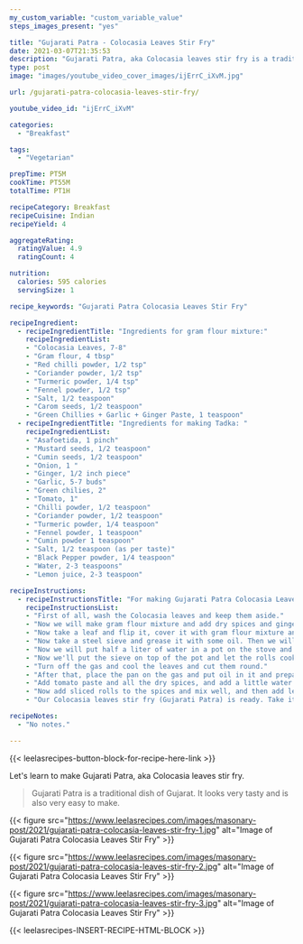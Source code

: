 ```yaml
---
my_custom_variable: "custom_variable_value"
steps_images_present: "yes"

title: "Gujarati Patra - Colocasia Leaves Stir Fry"
date: 2021-03-07T21:35:53
description: "Gujarati Patra, aka Colocasia leaves stir fry is a traditional dish of Gujarat. It looks very tasty and is also very easy to make."
type: post
image: "images/youtube_video_cover_images/ijErrC_iXvM.jpg"

url: /gujarati-patra-colocasia-leaves-stir-fry/

youtube_video_id: "ijErrC_iXvM"

categories: 
  - "Breakfast"

tags:
  - "Vegetarian"

prepTime: PT5M
cookTime: PT55M
totalTime: PT1H

recipeCategory: Breakfast
recipeCuisine: Indian
recipeYield: 4

aggregateRating:
  ratingValue: 4.9
  ratingCount: 4

nutrition:
  calories: 595 calories
  servingSize: 1

recipe_keywords: "Gujarati Patra Colocasia Leaves Stir Fry"

recipeIngredient:
  - recipeIngredientTitle: "Ingredients for gram flour mixture:"
    recipeIngredientList:
    - "Colocasia Leaves, 7-8" 
    - "Gram flour, 4 tbsp" 
    - "Red chilli powder, 1/2 tsp" 
    - "Coriander powder, 1/2 tsp" 
    - "Turmeric powder, 1/4 tsp" 
    - "Fennel powder, 1/2 tsp" 
    - "Salt, 1/2 teaspoon" 
    - "Carom seeds, 1/2 teaspoon" 
    - "Green Chillies + Garlic + Ginger Paste, 1 teaspoon" 
  - recipeIngredientTitle: "Ingredients for making Tadka: "
    recipeIngredientList:
    - "Asafoetida, 1 pinch" 
    - "Mustard seeds, 1/2 teaspoon" 
    - "Cumin seeds, 1/2 teaspoon" 
    - "Onion, 1 " 
    - "Ginger, 1/2 inch piece" 
    - "Garlic, 5-7 buds" 
    - "Green chilies, 2" 
    - "Tomato, 1" 
    - "Chilli powder, 1/2 teaspoon" 
    - "Coriander powder, 1/2 teaspoon" 
    - "Turmeric powder, 1/4 teaspoon" 
    - "Fennel powder, 1 teaspoon" 
    - "Cumin powder 1 teaspoon" 
    - "Salt, 1/2 teaspoon (as per taste)" 
    - "Black Pepper powder, 1/4 teaspoon" 
    - "Water, 2-3 teaspoons" 
    - "Lemon juice, 2-3 teaspoon" 

recipeInstructions:
  - recipeInstructionsTitle: "For making Gujarati Patra Colocasia Leaves Stir Fry"
    recipeInstructionsList:
    - "First of all, wash the Colocasia leaves and keep them aside." 
    - "Now we will make gram flour mixture and add dry spices and ginger garlic paste." 
    - "Now take a leaf and flip it, cover it with gram flour mixture and then roll. Do the same for all the leaves." 
    - "Now take a steel sieve and grease it with some oil. Then we will store all the rolls on it. " 
    - "Now we will put half a liter of water in a pot on the stove and allow it to heat up well." 
    - "Now we'll put the sieve on top of the pot and let the rolls cook in steam for 15-20 minutes." 
    - "Turn off the gas and cool the leaves and cut them round." 
    - "After that, place the pan on the gas and put oil in it and prepare the tempering for the leaves. Add asafetida, mustard seeds, cumin seeds, green pepper ginger, garlic onion paste and fry for 2-3 minutes." 
    - "Add tomato paste and all the dry spices, and add a little water. Sauté them well." 
    - "Now add sliced rolls to the spices and mix well, and then add lemon juice." 
    - "Our Colocasia leaves stir fry (Gujarati Patra) is ready. Take it out in the serving bowl and decorate it with desiccated coconut." 

recipeNotes:
  - "No notes." 

---
```


{{< leelasrecipes-button-block-for-recipe-here-link >}}

Let's learn to make Gujarati Patra, aka Colocasia leaves stir fry. 

> Gujarati Patra is a traditional dish of Gujarat. It looks very tasty and is also very easy to make.

{{< figure src="https://www.leelasrecipes.com/images/masonary-post/2021/gujarati-patra-colocasia-leaves-stir-fry-1.jpg" alt="Image of Gujarati Patra Colocasia Leaves Stir Fry" >}}

{{< figure src="https://www.leelasrecipes.com/images/masonary-post/2021/gujarati-patra-colocasia-leaves-stir-fry-2.jpg" alt="Image of Gujarati Patra Colocasia Leaves Stir Fry" >}}

{{< figure src="https://www.leelasrecipes.com/images/masonary-post/2021/gujarati-patra-colocasia-leaves-stir-fry-3.jpg" alt="Image of Gujarati Patra Colocasia Leaves Stir Fry" >}}

{{< leelasrecipes-INSERT-RECIPE-HTML-BLOCK >}}

